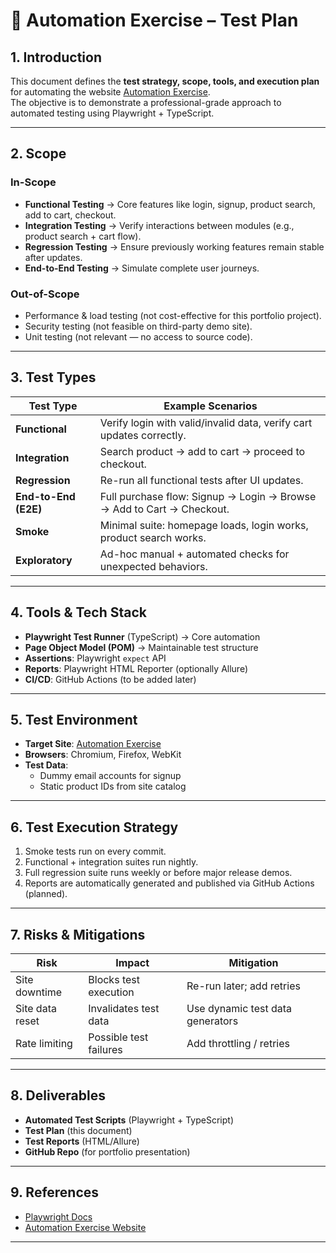 # 🧪 Automation Exercise – Test Plan

## 1. Introduction

This document defines the **test strategy, scope, tools, and execution plan** for automating the website [Automation Exercise](https://automationexercise.com).  
The objective is to demonstrate a professional-grade approach to automated testing using Playwright + TypeScript.

---

## 2. Scope

### In-Scope

- **Functional Testing** → Core features like login, signup, product search, add to cart, checkout.
- **Integration Testing** → Verify interactions between modules (e.g., product search + cart flow).
- **Regression Testing** → Ensure previously working features remain stable after updates.
- **End-to-End Testing** → Simulate complete user journeys.

### Out-of-Scope

- Performance & load testing (not cost-effective for this portfolio project).
- Security testing (not feasible on third-party demo site).
- Unit testing (not relevant — no access to source code).

---

## 3. Test Types

| Test Type           | Example Scenarios                                                                 |
|----------------------|-----------------------------------------------------------------------------------|
| **Functional**      | Verify login with valid/invalid data, verify cart updates correctly.              |
| **Integration**     | Search product → add to cart → proceed to checkout.                               |
| **Regression**      | Re-run all functional tests after UI updates.                                     |
| **End-to-End (E2E)**| Full purchase flow: Signup → Login → Browse → Add to Cart → Checkout.             |
| **Smoke**           | Minimal suite: homepage loads, login works, product search works.                 |
| **Exploratory**     | Ad-hoc manual + automated checks for unexpected behaviors.                        |

---

## 4. Tools & Tech Stack

- **Playwright Test Runner** (TypeScript) → Core automation
- **Page Object Model (POM)** → Maintainable test structure
- **Assertions**: Playwright `expect` API
- **Reports**: Playwright HTML Reporter (optionally Allure)
- **CI/CD**: GitHub Actions (to be added later)

---

## 5. Test Environment

- **Target Site**: [Automation Exercise](https://automationexercise.com)
- **Browsers**: Chromium, Firefox, WebKit
- **Test Data**:  
  - Dummy email accounts for signup  
  - Static product IDs from site catalog  

---

## 6. Test Execution Strategy

1. Smoke tests run on every commit.  
2. Functional + integration suites run nightly.  
3. Full regression suite runs weekly or before major release demos.  
4. Reports are automatically generated and published via GitHub Actions (planned).  

---

## 7. Risks & Mitigations

| Risk | Impact | Mitigation |
|------|--------|------------|
| Site downtime | Blocks test execution | Re-run later; add retries |
| Site data reset | Invalidates test data | Use dynamic test data generators |
| Rate limiting | Possible test failures | Add throttling / retries |

---

## 8. Deliverables

- **Automated Test Scripts** (Playwright + TypeScript)
- **Test Plan** (this document)
- **Test Reports** (HTML/Allure)
- **GitHub Repo** (for portfolio presentation)

---

## 9. References

- [Playwright Docs](https://playwright.dev/)  
- [Automation Exercise Website](https://automationexercise.com)  

---
